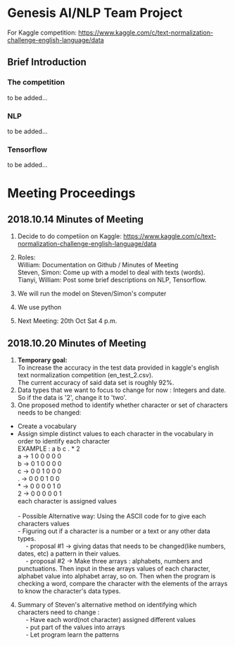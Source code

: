 # Genesis AI/NLP Team Project
For Kaggle competition: https://www.kaggle.com/c/text-normalization-challenge-english-language/data

## Brief Introduction
### The competition
to be added...
### NLP
to be added...
### Tensorflow
to be added...


# Meeting Proceedings
## 2018.10.14 Minutes of Meeting
1. Decide to do competiion on Kaggle: https://www.kaggle.com/c/text-normalization-challenge-english-language/data
2. Roles: </br>
  William: Documentation on Github / Minutes of Meeting </br>
  Steven, Simon: Come up with a model to deal with texts (words). </br>
  Tianyi, William: Post some brief descriptions on NLP, Tensorflow. </br>
  
3. We will run the model on Steven/Simon's computer
4. We use python
5. Next Meeting: 20th Oct Sat 4 p.m. 



## 2018.10.20 Minutes of Meeting
1. **Temporary goal:** <br>
   To increase the accuracy in the test data provided in kaggle's english text normalization competition (en_test_2.csv). <br> 
   The current accuracy of said data set is roughly 92%. <br> 
2. Data types that we want to focus to change for now : Integers and date. So if the data is '2', change it to 'two'. <br> 
3. One proposed method to identify whether character or set of characters needs to be changed:
  - Create a vocabulary <br> 
  - Assign simple distinct values to each character in the vocabulary in order to identify each character </br> 
                                        EXAMPLE : a b c . * 2 <br> 
                                        a -> 1 0 0 0 0 0 <br> 
                                        b -> 0 1 0 0 0 0 <br> 
                                        c -> 0 0 1 0 0 0 <br> 
                                        . -> 0 0 0 1 0 0 <br> 
                                        * -> 0 0 0 0 1 0 <br> 
                                        2 -> 0 0 0 0 0 1 <br> 
                                        each character is assigned values</br> </br> 
                                 - Possible Alternative way: Using the ASCII code for to give each characters values</br> 
                                 - Figuring out if a character is a number or a text or any other data types.</br> 
                                         &emsp;  - proposal #1 -> giving datas that needs to be changed(like numbers, dates, etc)
                                                           a pattern in their values.</br> 
                                         &emsp;  - proposal #2 -> Make three arrays : alphabets, numbers and punctuations. Then input in these
                                                           arrays values of each character, alphabet value into alphabet array, so on.
                                                           Then when the program is checking a word, compare the character with the
                                                           elements of the arrays to know the character's data types. </br> 
4. Summary of Steven's alternative method on identifying which characters need to change :</br> 
                               &emsp;   - Have each word(not character) assigned different values</br> 
                               &emsp;   - put part of the values into arrays</br> 
                               &emsp;   - Let program learn the patterns</br> 
                                 

